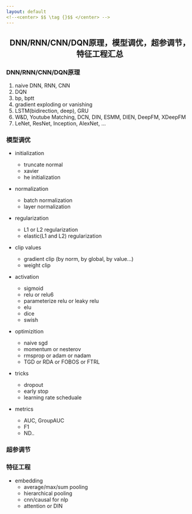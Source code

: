 ```yaml
---
layout: default
<!--<center> $$ \tag {}$$ </center> -->
---
```


## <center> DNN/RNN/CNN/DQN原理，模型调优，超参调节，特征工程汇总 </center>

### DNN/RNN/CNN/DQN原理
1. naive DNN, RNN, CNN
2. DQN
3. bp, bptt
4. gradient exploding or vanishing
5. LSTM(bidirection, deep), GRU
6. W&D, Youtube Matching, DCN, DIN, ESMM, DIEN, DeepFM, XDeepFM
7. LeNet, ResNet, Inception, AlexNet, ...


### 模型调优
- initialization
	- truncate normal
	- xavier
	- he initialization

- normalization
	- batch normalization
	- layer normalization

- regularization
	- L1 or L2 regularization
	- elastic(L1 and L2) regularization

- clip values
	- gradient clip (by norm, by global, by value...)
	- weight clip

- activation
	- sigmoid
	- relu or relu6
	- parameterize relu or leaky relu
	- elu
	- dice
	- swish

- optimizition
	- naive sgd
	- momentum or nesterov
	- rmsprop or adam or nadam
	- TGD or RDA or FOBOS or FTRL

- tricks
	- dropout
	- early stop
	- learning rate scheduale

- metrics
	- AUC, GroupAUC
	- F1 
	- ND..

### 超参调节

### 特征工程
- embedding
	- average/max/sum pooling
	- hierarchical pooling
	- cnn/causal for nlp
	- attention or DIN

